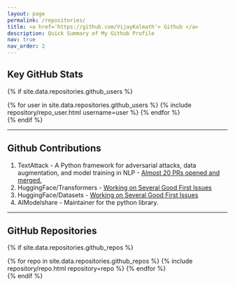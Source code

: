 ```yaml
---
layout: page
permalink: /repositories/
title: <a href='https://github.com/VijayKalmath'> Github </a>
description: Quick Summary of My Github Profile 
nav: true
nav_order: 2
---
```


## Key GitHub Stats

{% if site.data.repositories.github_users %}
<div class="repositories d-flex flex-wrap flex-md-row flex-column justify-content-between align-items-center">
  {% for user in site.data.repositories.github_users %}
    {% include repository/repo_user.html username=user %}
  {% endfor %}
</div>
{% endif %}

---

## Github Contributions 

<div class="repositories d-flex flex-wrap flex-md-row flex-column justify-content-between align-items-center">
  <div class="p-2 text-left">
      <ol>
      <li>TextAttack - A Python framework for adversarial attacks, data augmentation, and model training in NLP - <a href='https://github.com/QData/TextAttack/pulls?q=is%3Apr+author%3AVijayKalmath+'> Almost 20 PRs opened and merged. </a> </li>
      <li>HuggingFace/Transformers - <a href='https://github.com/huggingface/transformers/pulls?q=+is%3Apr+author%3AVijayKalmath+'> Working on Several Good First Issues</a></li>
      <li>HuggingFace/Datasets - <a href='https://github.com/huggingface/datasets/pulls?q=+is%3Apr+author%3AVijayKalmath+'> Working on Several Good First Issues</a></li>
      <li>AIModelshare - Maintainer for the python library.</li>
    </ol>  

  </div>
</div>

---

## GitHub Repositories

{% if site.data.repositories.github_repos %}
<div class="repositories d-flex flex-wrap flex-md-row flex-column justify-content-between align-items-center">
  {% for repo in site.data.repositories.github_repos %}
    {% include repository/repo.html repository=repo %}
  {% endfor %}
</div>
{% endif %}
